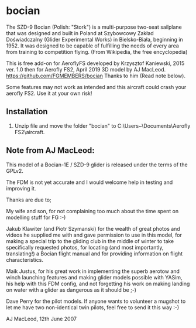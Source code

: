# bocian
The SZD-9 Bocian (Polish: "Stork") is a multi-purpose two-seat sailplane that was designed and built in Poland at Szybowcowy Zakład Doświadczalny (Glider Experimental Works) in Bielsko-Biała, beginning in 1952. It was designed to be capable of fulfilling the needs of every area from training to competition flying. (From Wikipedia, the free encyclopedia)

This is free add-on for AeroflyFS developed by Krzysztof Kaniewski, 2015 ver. 1.0
then for Aerofly FS2, April 2019
3D model by AJ MacLeod. https://github.com/FGMEMBERS/bocian 
Thanks to him (Read note below).

Some features may not work as intended and this aircraft could crash your aerofly FS2.
Use it at your own risk!

Installation
------------

1. Unzip file and move the folder "bocian" to C:\Users\~\Documents\Aerofly FS2\aircraft.

Note from AJ MacLeod:
---------------------
This model of a Bocian-1E / SZD-9 glider is released under the terms of the
GPLv2.

The FDM is not yet accurate and I would welcome help in testing and improving
it.

Thanks are due to;

My wife and son, for not complaining too much about the time spent on modelling
stuff for FG :-)

Jakub Klawiter (and Piotr Szymanski) for the wealth of great photos and videos
he supplied me with and gave permission to use in this model, for making a
special trip to the gliding club in the middle of winter to take specifically
requested photos, for locating (and most importantly, translating!) a Bocian flight
manual and for providing information on flight characteristics.

Maik Justus, for his great work in implementing the superb aerotow and winch
launching features and making glider models possible with YASim, his help with
this FDM config, and not forgetting his work on making landing on water with a
glider as dangerous as it should be ;-)

Dave Perry for the pilot models.  If anyone wants to volunteer a mugshot to
let me have two non-identical twin pilots, feel free to send it this way :-)

AJ MacLeod, 12th June 2007
